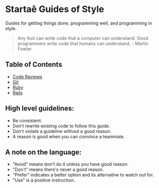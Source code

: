 # Startaê Guides of Style

Guides for getting things done, programming well, and programming in style.

> Any fool can write code that a computer can understand. Good programmers write code that humans can understand. - Martin Fowler

## Table of Contents

* [Code Reviews](/style/code-review)
* [Git](/style/git)
* [Ruby](/style/ruby)
* [Rails](/style/rails)

## High level guidelines:

* Be consistent.
* Don't rewrite existing code to follow this guide.
* Don't violate a guideline without a good reason.
* A reason is good when you can convince a teammate.

## A note on the language:

* "Avoid" means don't do it unless you have good reason.
* "Don't" means there's never a good reason.
* "Prefer" indicates a better option and its alternative to watch out for.
* "Use" is a positive instruction.

